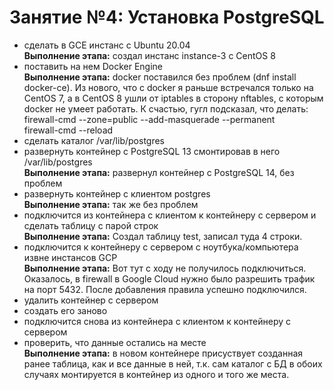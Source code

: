 # Занятие №4: Установка PostgreSQL

-   сделать в GCE инстанс с Ubuntu 20.04  
**Выполнение этапа:** создал инстанс instance-3 с CentOS 8
-   поставить на нем Docker Engine  
**Выполнение этапа:** docker поставился без проблем (dnf install docker-ce). Из нового, что с docker я раньше встречался только на CentOS 7, а в CentOS 8 ушли от iptables в сторону nftables, с которым docker не умеет работать. К счастью, гугл подсказал, что делать:  
firewall-cmd --zone=public --add-masquerade --permanent  
firewall-cmd --reload
-   сделать каталог /var/lib/postgres
-   развернуть контейнер с PostgreSQL 13 смонтировав в него /var/lib/postgres  
**Выполнение этапа:** развернул контейнер с PostgreSQL 14, без проблем  
-   развернуть контейнер с клиентом postgres  
**Выполнение этапа:** так же без проблем
-   подключится из контейнера с клиентом к контейнеру с сервером и сделать
таблицу с парой строк  
**Выполнение этапа:** Создал таблицу test, записал туда 4 строки.
-   подключится к контейнеру с сервером с ноутбука/компьютера извне инстансов GCP  
**Выполнение этапа:** Вот тут с ходу не получилось подключиться. Оказалось, в firewall в Google Cloud нужно было разрешить трафик на порт 5432. После добавления правила успешно подключился.
-   удалить контейнер с сервером
-   создать его заново
-   подключится снова из контейнера с клиентом к контейнеру с сервером
-   проверить, что данные остались на месте  
**Выполнение этапа:** в новом контейнере присуствует созданная ранее таблица, как и все данные в ней, т.к. сам каталог с БД в обоих случаях монтируется в контейнер из одного и того же места.
